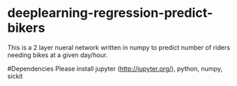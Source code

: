 # deeplearning-regression-predict-bikers
This is a 2 layer nueral network written in numpy to predict number of riders needing bikes at a given day/hour. 

#Dependencies
Please install jupyter (http://jupyter.org/), python, numpy, sickit
